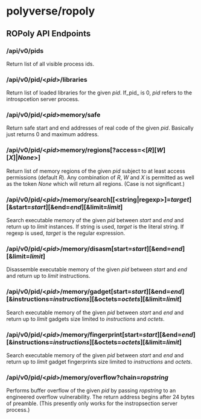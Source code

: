# polyverse/ropoly

## ROPoly API Endpoints

### /api/v0/pids
Return list of all visible process ids.

### /api/v0/pid/\<_pid_\>/libraries
Return list of loaded libraries for the given _pid_. If_pid_ is 0, _pid_ refers to the introspcetion server process.

### /api/v0/pid/\<_pid_\>memory/safe
Return safe start and end addresses of real code of the given _pid_. Basically just returns 0 and maximum address.

### /api/v0/pid/\<_pid_\>memory/regions[?access=\<[_R_][_W_][_X_]|_None_\>]
Return list of memory regions of the given _pid_ subject to at least access permissions (default _R_). Any combination of _R_, _W_ and _X_ is permitted as well as the token _None_ which will return all regions. (Case is not significant.)

### /api/v0/pid/\<_pid_\>/memory/search[[\<string|regexp\>]=_target_][&start=_start_][&end=_end_][&limit=_limit_]
Search executable memory of the given _pid_ between _start_ and _end_ and return up to _limit_ instances. If string is used, _target_ is the literal string. If regexp is used, _target_ is the regular expression.

### /api/v0/pid/\<_pid_\>/memory/disasm[start=_start_][&end=_end_][&limit=_limit_]
Disassemble executable memory of the given _pid_ between _start_ and _end_ and return up to _limit_ instructions. 

### /api/v0/pid/\<_pid_\>/memory/gadget[start=_start_][&end=_end_][&instructions=_instructions_][&octets=_octets_][&limit=_limit_]
Search executable memory of the given _pid_ between _start_ and _end_ and return up to _limit_ gadgets size limited to _instructions_ and _octets_. 

### /api/v0/pid/\<_pid_\>/memory/fingerprint[start=_start_][&end=_end_][&instructions=_instructions_][&octets=_octets_][&limit=_limit_]
Search executable memory of the given _pid_ between _start_ and _end_ and return up to _limit_ gadget fingerprints size limited to _instructions_ and _octets_. 

### /api/v0/pid/\<_pid_\>/memory/overflow?chain=_ropstring_
Performs buffer overflow of the given _pid_ by passing _ropstring_ to an engineered overflow vulnerability. The return address begins after 24 bytes of preamble. (This presently only works for the instropsection server process.)

